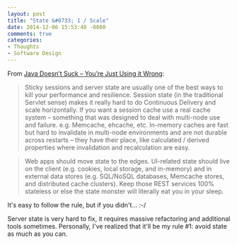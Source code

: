 ```yaml
---
layout: post
title: "State &#8733; 1 / Scale"
date: 2014-12-06 15:53:48 -0800
comments: true
categories:
- Thoughts
- Software Design
---
```


From [Java Doesn’t Suck – You’re Just Using it Wrong](http://www.jamesward.com/2014/12/03/java-doesnt-suck-youre-just-using-it-wrong):

> Sticky sessions and server state are usually one of the best ways to kill your performance and resilience. Session state (in the traditional Servlet sense) makes it really hard to do Continuous Delivery and scale horizontally. If you want a session cache use a real cache system – something that was designed to deal with multi-node use and failure. e.g. Memcache, ehcache, etc. In-memory caches are fast but hard to invalidate in multi-node environments and are not durable across restarts – they have their place, like calculated / derived properties where invalidation and recalculation are easy.

> Web apps should move state to the edges. UI-related state should live on the client (e.g. cookies, local storage, and in-memory) and in external data stores (e.g. SQL/NoSQL databases, Memcache stores, and distributed cache clusters). Keep those REST services 100% stateless or else the state monster will literally eat you in your sleep.

It's easy to follow the rule, but if you didn't... :-/

Server state is very hard to fix, it requires massive refactoring and additional tools sometimes. Personally, I've realized that it'll be my rule #1: avoid state as much as you can.
